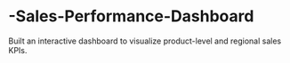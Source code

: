 # -Sales-Performance-Dashboard
 Built an interactive dashboard to visualize product-level and regional sales KPIs.
